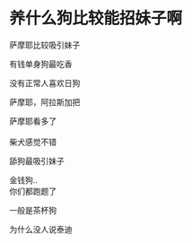 # 养什么狗比较能招妹子啊


萨摩耶比较吸引妹子<img src="static/image/smiley/default/smile.gif" smilieid="1" border="0" alt="" />

有钱单身狗最吃香

没有正常人喜欢日狗

萨摩耶，阿拉斯加把

萨摩耶看多了<br />
<br />
柴犬感觉不错

舔狗最吸引妹子

金钱狗..<br />
你们都跑题了

一般是茶杯狗<img id="aimg_e686X" onclick="zoom(this, this.src, 0, 0, 0)" class="zoom" src="https://cdn.jsdelivr.net/gh/hishis/forum-master/public/images/patch.gif" onmouseover="img_onmouseoverfunc(this)" onload="thumbImg(this)" border="0" alt="" />

为什么没人说泰迪
